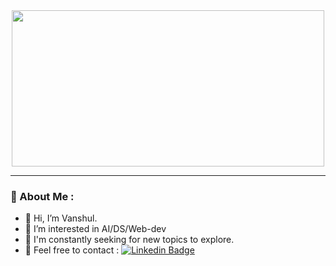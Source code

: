 <div align="center">
  <img src="https://media.giphy.com/media/9DgiLVDnCmiWUzOasR/giphy.gif" width="500" height="250"/>
</div>

---

### :ant: About Me :
- 👋 Hi, I’m Vanshul.
- 👀 I’m interested in AI/DS/Web-dev
- 🌱 I'm constantly seeking for new topics to explore. 
- :seal: Feel free to contact : [![Linkedin Badge](https://img.shields.io/badge/-Linkedin-blue?style=flat&logo=Linkedin&logoColor=white)](https://www.linkedin.com/in/vanshul-kumar/)




